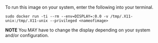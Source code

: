 To run this image on your system, enter the following into your terminal. 
 
`sudo docker run -ti --rm --env=DISPLAY=:0.0 -v /tmp/.X11-unix:/tmp/.X11-unix --privileged <nameofimage>` 
 
__NOTE__ You MAY have to change the display depending on your system and/or configuration.
